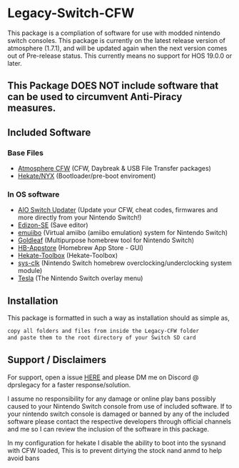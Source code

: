 
# Legacy-Switch-CFW


This package is a compliation of software for use with modded nintendo switch consoles. This package is currently on the latest release version of atmosphere (1.7.1), and will be updated again when the next version comes out of Pre-release status. This currently means no support for HOS 19.0.0 or later.


## This Package DOES NOT include software that can be used to circumvent Anti-Piracy measures.




## Included Software
### Base Files
 - [Atmosphere CFW](https://github.com/Atmosphere-NX/Atmosphere) (CFW, Daybreak & USB File Transfer packages)
 - [Hekate/NYX](https://github.com/CTCaer/hekate/) (Bootloader/pre-boot enviroment)
### In OS software
 - [AIO Switch Updater](https://github.com/HamletDuFromage/aio-switch-updater) (Update your CFW, cheat codes, firmwares and more directly from your Nintendo Switch!)
 - [Edizon-SE](https://github.com/tomvita/EdiZon-SE) (Save editor)
 - [emuiibo](https://github.com/XorTroll/emuiibo) (Virtual amiibo (amiibo emulation) system for Nintendo Switch)
 - [Goldleaf](https://github.com/XorTroll/Goldleaf) (Multipurpose homebrew tool for Nintendo Switch)
 - [HB-Appstore](https://github.com/fortheusers/hb-appstore) (Homebrew App Store - GUI)
 - [Hekate-Toolbox](https://github.com/WerWolv/Hekate-Toolbox) (Hekate-Toolbox)
 - [sys-clk](https://github.com/retronx-team/sys-clk) (Nintendo Switch homebrew overclocking/underclocking system module)
 - [Tesla](https://github.com/WerWolv/Tesla-Menu) (The Nintendo Switch overlay menu)



## Installation

This package is formatted in such a way as installation should as simple as,

```bash
copy all folders and files from inside the Legacy-CFW folder
and paste them to the root directory of your Switch SD card  
```
    
## Support / Disclaimers

For support, open a issue [HERE](https://github.com/DPRsLegacy/Legacy-Switch-CFW-Package/issues) and please DM me on Discord @ dprslegacy for a faster response/solution.

I assume no responsibility for any damage or online play bans possibly caused to your Nintendo Switch console from use of included software.
If to your nintendo switch console is damaged or banned by any of the included software please contact the respective developers through official channels and me so I can review the inclusion of the software in this package.

In my configuration for hekate I disable the ability to boot into the sysnand with CFW loaded, This is to prevent dirtying the stock nand anmd to help avoid bans
